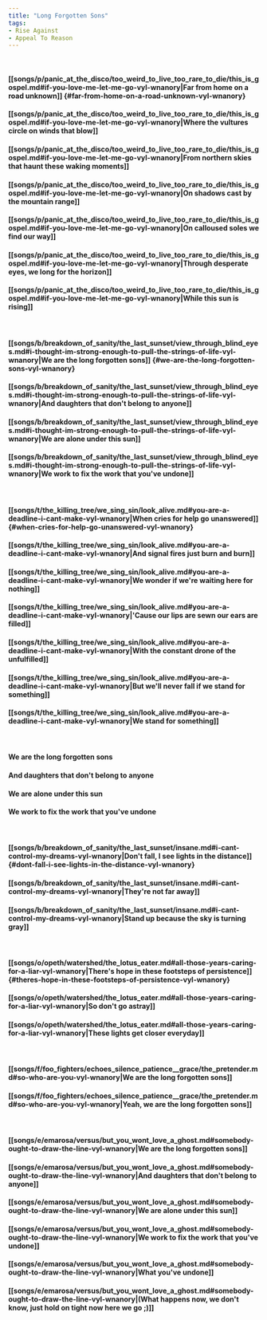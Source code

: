 ```yaml
---
title: "Long Forgotten Sons"
tags:
- Rise Against
- Appeal To Reason
---
```

&nbsp;
#### [[songs/p/panic_at_the_disco/too_weird_to_live_too_rare_to_die/this_is_gospel.md#if-you-love-me-let-me-go-vyl-wnanory|Far from home on a road unknown]] {#far-from-home-on-a-road-unknown-vyl-wnanory}
#### [[songs/p/panic_at_the_disco/too_weird_to_live_too_rare_to_die/this_is_gospel.md#if-you-love-me-let-me-go-vyl-wnanory|Where the vultures circle on winds that blow]]
#### [[songs/p/panic_at_the_disco/too_weird_to_live_too_rare_to_die/this_is_gospel.md#if-you-love-me-let-me-go-vyl-wnanory|From northern skies that haunt these waking moments]]
#### [[songs/p/panic_at_the_disco/too_weird_to_live_too_rare_to_die/this_is_gospel.md#if-you-love-me-let-me-go-vyl-wnanory|On shadows cast by the mountain range]]
#### [[songs/p/panic_at_the_disco/too_weird_to_live_too_rare_to_die/this_is_gospel.md#if-you-love-me-let-me-go-vyl-wnanory|On calloused soles we find our way]]
#### [[songs/p/panic_at_the_disco/too_weird_to_live_too_rare_to_die/this_is_gospel.md#if-you-love-me-let-me-go-vyl-wnanory|Through desperate eyes, we long for the horizon]]
#### [[songs/p/panic_at_the_disco/too_weird_to_live_too_rare_to_die/this_is_gospel.md#if-you-love-me-let-me-go-vyl-wnanory|While this sun is rising]]
&nbsp;
#### [[songs/b/breakdown_of_sanity/the_last_sunset/view_through_blind_eyes.md#i-thought-im-strong-enough-to-pull-the-strings-of-life-vyl-wnanory|We are the long forgotten sons]] {#we-are-the-long-forgotten-sons-vyl-wnanory}
#### [[songs/b/breakdown_of_sanity/the_last_sunset/view_through_blind_eyes.md#i-thought-im-strong-enough-to-pull-the-strings-of-life-vyl-wnanory|And daughters that don't belong to anyone]]
#### [[songs/b/breakdown_of_sanity/the_last_sunset/view_through_blind_eyes.md#i-thought-im-strong-enough-to-pull-the-strings-of-life-vyl-wnanory|We are alone under this sun]]
#### [[songs/b/breakdown_of_sanity/the_last_sunset/view_through_blind_eyes.md#i-thought-im-strong-enough-to-pull-the-strings-of-life-vyl-wnanory|We work to fix the work that you've undone]]
&nbsp;
#### [[songs/t/the_killing_tree/we_sing_sin/look_alive.md#you-are-a-deadline-i-cant-make-vyl-wnanory|When cries for help go unanswered]] {#when-cries-for-help-go-unanswered-vyl-wnanory}
#### [[songs/t/the_killing_tree/we_sing_sin/look_alive.md#you-are-a-deadline-i-cant-make-vyl-wnanory|And signal fires just burn and burn]]
#### [[songs/t/the_killing_tree/we_sing_sin/look_alive.md#you-are-a-deadline-i-cant-make-vyl-wnanory|We wonder if we're waiting here for nothing]]
#### [[songs/t/the_killing_tree/we_sing_sin/look_alive.md#you-are-a-deadline-i-cant-make-vyl-wnanory|'Cause our lips are sewn our ears are filled]]
#### [[songs/t/the_killing_tree/we_sing_sin/look_alive.md#you-are-a-deadline-i-cant-make-vyl-wnanory|With the constant drone of the unfulfilled]]
#### [[songs/t/the_killing_tree/we_sing_sin/look_alive.md#you-are-a-deadline-i-cant-make-vyl-wnanory|But we'll never fall if we stand for something]]
#### [[songs/t/the_killing_tree/we_sing_sin/look_alive.md#you-are-a-deadline-i-cant-make-vyl-wnanory|We stand for something]]
&nbsp;
#### We are the long forgotten sons
#### And daughters that don't belong to anyone
#### We are alone under this sun
#### We work to fix the work that you've undone
&nbsp;
#### [[songs/b/breakdown_of_sanity/the_last_sunset/insane.md#i-cant-control-my-dreams-vyl-wnanory|Don't fall, I see lights in the distance]] {#dont-fall-i-see-lights-in-the-distance-vyl-wnanory}
#### [[songs/b/breakdown_of_sanity/the_last_sunset/insane.md#i-cant-control-my-dreams-vyl-wnanory|They're not far away]]
#### [[songs/b/breakdown_of_sanity/the_last_sunset/insane.md#i-cant-control-my-dreams-vyl-wnanory|Stand up because the sky is turning gray]]
&nbsp;
#### [[songs/o/opeth/watershed/the_lotus_eater.md#all-those-years-caring-for-a-liar-vyl-wnanory|There's hope in these footsteps of persistence]] {#theres-hope-in-these-footsteps-of-persistence-vyl-wnanory}
#### [[songs/o/opeth/watershed/the_lotus_eater.md#all-those-years-caring-for-a-liar-vyl-wnanory|So don't go astray]]
#### [[songs/o/opeth/watershed/the_lotus_eater.md#all-those-years-caring-for-a-liar-vyl-wnanory|These lights get closer everyday]]
&nbsp;
#### [[songs/f/foo_fighters/echoes_silence_patience__grace/the_pretender.md#so-who-are-you-vyl-wnanory|We are the long forgotten sons]]
#### [[songs/f/foo_fighters/echoes_silence_patience__grace/the_pretender.md#so-who-are-you-vyl-wnanory|Yeah, we are the long forgotten sons]]
&nbsp;
#### [[songs/e/emarosa/versus/but_you_wont_love_a_ghost.md#somebody-ought-to-draw-the-line-vyl-wnanory|We are the long forgotten sons]]
#### [[songs/e/emarosa/versus/but_you_wont_love_a_ghost.md#somebody-ought-to-draw-the-line-vyl-wnanory|And daughters that don't belong to anyone]]
#### [[songs/e/emarosa/versus/but_you_wont_love_a_ghost.md#somebody-ought-to-draw-the-line-vyl-wnanory|We are alone under this sun]]
#### [[songs/e/emarosa/versus/but_you_wont_love_a_ghost.md#somebody-ought-to-draw-the-line-vyl-wnanory|We work to fix the work that you've undone]]
#### [[songs/e/emarosa/versus/but_you_wont_love_a_ghost.md#somebody-ought-to-draw-the-line-vyl-wnanory|What you've undone]]
#### [[songs/e/emarosa/versus/but_you_wont_love_a_ghost.md#somebody-ought-to-draw-the-line-vyl-wnanory|(What happens now, we don't know, just hold on tight now here we go ;)]]
